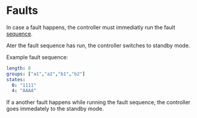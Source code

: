 # Faults
In case a fault happens, the controller must immediatly run the fault [sequence](sequence.md).

Ater the fault sequence has run, the controller switches to standby mode.

Example fault sequence:

```yaml
length: 8
groups: ["a1","a2","b1","b2"]
states:
  0: "1111"
  4: "AAAA"
```

If a another fault happens while running the fault sequence, the controller goes immedately to the standby mode.

